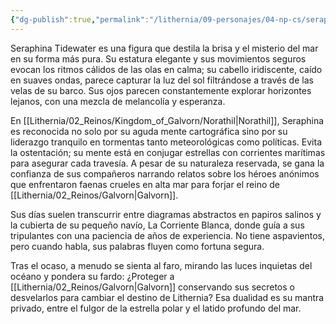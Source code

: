 ```yaml
---
{"dg-publish":true,"permalink":"/lithernia/09-personajes/04-np-cs/seraphina-tidewater/","title":"Seraphina Tidewater","tags":["lithernia","personaje","Galvorn","Norathil"]}
---
```


Seraphina Tidewater es una figura que destila la brisa y el misterio del mar en su forma más pura. Su estatura elegante y sus movimientos seguros evocan los ritmos cálidos de las olas en calma; su cabello iridiscente, caído en suaves ondas, parece capturar la luz del sol filtrándose a través de las velas de su barco. Sus ojos parecen constantemente explorar horizontes lejanos, con una mezcla de melancolía y esperanza.

En [[Lithernia/02_Reinos/Kingdom_of_Galvorn/Norathil\|Norathil]], Seraphina es reconocida no solo por su aguda mente cartográfica sino por su liderazgo tranquilo en tormentas tanto meteorológicas como políticas. Evita la ostentación; su mente está en conjugar estrellas con corrientes marítimas para asegurar cada travesía. A pesar de su naturaleza reservada, se gana la confianza de sus compañeros narrando relatos sobre los héroes anónimos que enfrentaron faenas crueles en alta mar para forjar el reino de [[Lithernia/02_Reinos/Galvorn\|Galvorn]].

Sus días suelen transcurrir entre diagramas abstractos en papiros salinos y la cubierta de su pequeño navío, La Corriente Blanca, donde guía a sus tripulantes con una paciencia de años de experiencia. No tiene aspavientos, pero cuando habla, sus palabras fluyen como fortuna segura.

Tras el ocaso, a menudo se sienta al faro, mirando las luces inquietas del océano y pondera su fardo: ¿Proteger a [[Lithernia/02_Reinos/Galvorn\|Galvorn]] conservando sus secretos o desvelarlos para cambiar el destino de Lithernia? Esa dualidad es su mantra privado, entre el fulgor de la estrella polar y el latido profundo del mar.